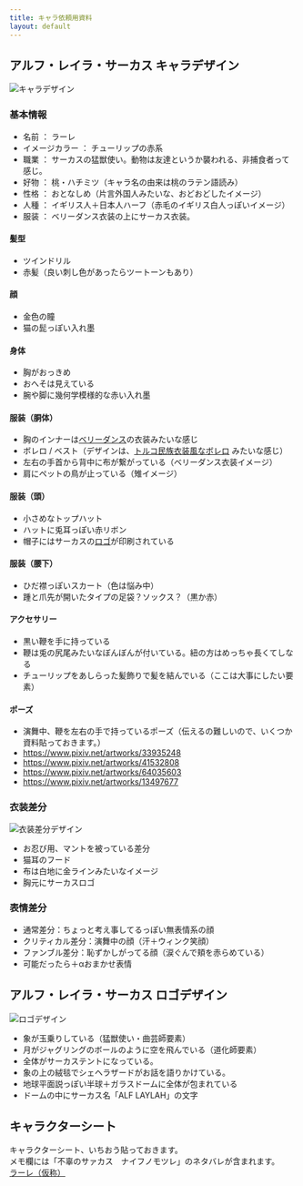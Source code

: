 ```yaml
---
title: キャラ依頼用資料
layout: default
---
```


<a id="chara"></a>
## アルフ・レイラ・サーカス キャラデザイン
![キャラデザイン](../images/kasumotsu_chara1.png)

### 基本情報
- 名前 ： ラーレ
- イメージカラー ： チューリップの赤系
- 職業 ： サーカスの猛獣使い。動物は友達というか襲われる、非捕食者って感じ。
- 好物 ： 桃・ハチミツ（キャラ名の由来は桃のラテン語読み）
- 性格 ： おとなしめ（片言外国人みたいな、おどおどしたイメージ）
- 人種 ： イギリス人＋日本人ハーフ（赤毛のイギリス白人っぽいイメージ）
- 服装 ： ベリーダンス衣装の上にサーカス衣装。

#### 髪型
- ツインドリル
- 赤髪（良い刺し色があったらツートーンもあり）
#### 顔
- 金色の瞳
- 猫の髭っぽい入れ墨
#### 身体
- 胸がおっきめ
- おへそは見えている
- 腕や脚に幾何学模様的な赤い入れ墨
#### 服装（胴体）
- 胸のインナーは[ベリーダンス](https://www.pixiv.net/artworks/101250893)の衣装みたいな感じ
- ボレロ / ベスト（デザインは、[トルコ民族衣装風なボレロ](https://www.oryantalsaray.com/?pid=31004867 ) みたいな感じ）
- 左右の手首から背中に布が繋がっている（ベリーダンス衣装イメージ）
- 肩にペットの鳥が止っている（雉イメージ）
#### 服装（頭）
- 小さめなトップハット
- ハットに兎耳っぽい赤リボン
- 帽子にはサーカスの[ロゴ](#logo)が印刷されている
#### 服装（腰下）
- ひだ襟っぽいスカート（色は悩み中） 
- 踵と爪先が開いたタイプの足袋？ソックス？（黒か赤）
#### アクセサリー
- 黒い鞭を手に持っている
- 鞭は兎の尻尾みたいなぼんぼんが付いている。紐の方はめっちゃ長くてしなる
- チューリップをあしらった髪飾りで髪を結んでいる（ここは大事にしたい要素）
#### ポーズ
- 演舞中、鞭を左右の手で持っているポーズ（伝えるの難しいので、いくつか資料貼っておきます。）
- https://www.pixiv.net/artworks/33935248
- https://www.pixiv.net/artworks/41532808
- https://www.pixiv.net/artworks/64035603
- https://www.pixiv.net/artworks/13497677

### 衣装差分
![衣装差分デザイン](../images/kasumotsu_chara2.png)
- お忍び用、マントを被っている差分
- 猫耳のフード
- 布は白地に金ラインみたいなイメージ
- 胸元にサーカスロゴ

### 表情差分
- 通常差分：ちょっと考え事してるっぽい無表情系の顔
- クリティカル差分：演舞中の顔（汗＋ウィンク笑顔）
- ファンブル差分：恥ずかしがってる顔（涙ぐんで頬を赤らめている）
- 可能だったら＋αおまかせ表情

<a id="logo"></a>
## アルフ・レイラ・サーカス ロゴデザイン
![ロゴデザイン](../images/kasumotsu_logo.png)

- 象が玉乗りしている（猛獣使い・曲芸師要素）
- 月がジャグリングのボールのように空を飛んでいる（道化師要素）
- 全体がサーカステントになっている。
- 象の上の絨毯でシェヘラザードがお話を語りかけている。
- 地球平面説っぽい半球＋ガラスドームに全体が包まれている
- ドームの中にサーカス名「ALF LAYLAH」の文字


<a id="link"></a>
## キャラクターシート
キャラクターシート、いちおう貼っておきます。  
メモ欄には「不辜のサァカス　ナイフノモツレ」のネタバレが含まれます。  
[ラーレ（仮称）](https://iachara.com/view/8212403) 
